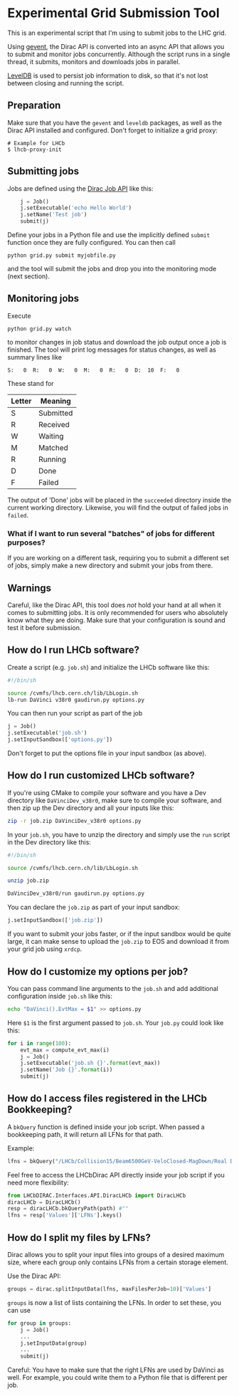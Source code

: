 # Experimental Grid Submission Tool

This is an experimental script that I'm using to submit jobs to the LHC grid.

Using [gevent](http://www.gevent.org/), the Dirac API is converted into an async API that allows you to submit and monitor jobs concurrently.
Although the script runs in a single thread, it submits, monitors and downloads jobs in parallel.

[LevelDB](https://github.com/google/leveldb) is used to persist job information to disk, so that it's not lost between closing and running the script.

## Preparation

Make sure that you have the `gevent` and `leveldb` packages, as well as the Dirac API installed and configured.
Don't forget to initialize a grid proxy:
```
# Example for LHCb
$ lhcb-proxy-init
```

## Submitting jobs

Jobs are defined using the [Dirac Job API](http://diracgrid.org/files/docs/UserGuide/GettingStarted/UserJobs/DiracAPI/index.html) like this:
```python
    j = Job()
    j.setExecutable('echo Hello World')
    j.setName('Test job')
    submit(j)
```
Define your jobs in a Python file and use the implicitly defined `submit` function once they are fully configured.
You can then call
```
python grid.py submit myjobfile.py
```
and the tool will submit the jobs and drop you into the monitoring mode (next section).

## Monitoring jobs

Execute
```
python grid.py watch
```
to monitor changes in job status and download the job output once a job is finished.
The tool will print log messages for status changes, as well as summary lines like
```
S:   0	R:   0	W:   0	M:   0	R:   0	D:  10	F:   0
```
These stand for

| Letter | Meaning |
|--------|---------|
| S      | Submitted |
| R      | Received |
| W      | Waiting | 
| M      | Matched | 
| R      | Running |
| D      | Done | 
| F      | Failed |

The output of 'Done' jobs will be placed in the `succeeded` directory inside the current working directory.
Likewise, you will find the output of failed jobs in `failed`.

### What if I want to run several "batches" of jobs for different purposes?

If you are working on a different task, requiring you to submit a different set of jobs,
simply make a new directory and submit your jobs from there.

## Warnings

Careful, like the Dirac API, this tool does *not* hold your hand at all when it comes to submitting jobs.
It is only recommended for users who absolutely know what they are doing.
Make sure that your configuration is sound and test it before submission.

## How do I run LHCb software?

Create a script (e.g. `job.sh`) and initialize the LHCb software like this:
```bash
#!/bin/sh

source /cvmfs/lhcb.cern.ch/lib/LbLogin.sh
lb-run DaVinci v38r0 gaudirun.py options.py
```
You can then run your script as part of the job
```python
j = Job()
j.setExecutable('job.sh')
j.setInputSandbox(['options.py'])
```
Don't forget to put the options file in your input sandbox (as above).

## How do I run customized LHCb software?

If you're using CMake to compile your software and you have a Dev directory like `DaVinciDev_v38r0`,
make sure to compile your software, and then zip up the Dev directory and all your inputs like this:

```bash
zip -r job.zip DaVinciDev_v38r0 options.py
```

In your `job.sh`, you have to unzip the directory and simply use the `run` script in the Dev directory like this:
```bash
#!/bin/sh

source /cvmfs/lhcb.cern.ch/lib/LbLogin.sh

unzip job.zip

DaVinciDev_v38r0/run gaudirun.py options.py
```

You can declare the `job.zip` as part of your input sandbox:
```python
j.setInputSandbox(['job.zip'])
```

If you want to submit your jobs faster, or if the input sandbox would be quite large, it can make sense to upload the `job.zip`
to EOS and download it from your grid job using `xrdcp`.

## How do I customize my options per job?

You can pass command line arguments to the `job.sh` and add additional configuration inside `job.sh` like this:
```bash
echo "DaVinci().EvtMax = $1" >> options.py
```
Here `$1` is the first argument passed to `job.sh`.
Your `job.py` could look like this:
```python
for i in range(100):
    evt_max = compute_evt_max(i)
    j = Job()
    j.setExecutable('job.sh {}'.format(evt_max))
    j.setName('Job {}'.format(i))
    submit(j)
```

## How do I access files registered in the LHCb Bookkeeping?

A `bkQuery` function is defined inside your job script.
When passed a bookkeeping path, it will return all LFNs for that path.

Example:
```python
lfns = bkQuery("/LHCb/Collision15/Beam6500GeV-VeloClosed-MagDown/Real Data/Reco15a/Stripping23r1/90000000/CHARMCOMPLETEEVENT.DST")
```

Feel free to access the LHCbDirac API directly inside your job script if you need more flexibility:
```python
from LHCbDIRAC.Interfaces.API.DiracLHCb import DiracLHCb
diracLHCb = DiracLHCb()
resp = diracLHCb.bkQueryPath(path) #""
lfns = resp['Values']['LFNs'].keys()
```

## How do I split my files by LFNs?

Dirac allows you to split your input files into groups of a desired maximum size,
where each group only contains LFNs from a certain storage element.

Use the Dirac API:
```python
groups = dirac.splitInputData(lfns, maxFilesPerJob=10)['Values']
```
`groups` is now a list of lists containing the LFNs.
In order to set these, you can use
```python
for group in groups:
    j = Job()
    ...
    j.setInputData(group)
    ...
    submit(j)
```
Careful: You have to make sure that the right LFNs are used by DaVinci as well.
For example, you could write them to a Python file that is different per job.

